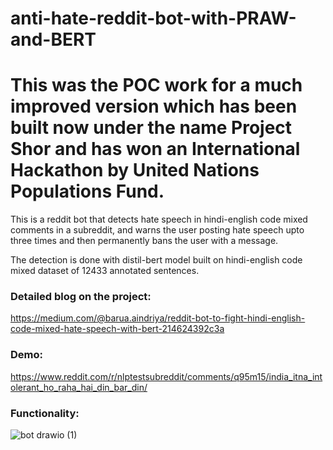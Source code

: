 # anti-hate-reddit-bot-with-PRAW-and-BERT
# This was the POC work for a much improved version which has been built now under the name Project Shor and has won an International Hackathon by United Nations Populations Fund.

This is a reddit bot that detects hate speech in hindi-english code mixed comments in a subreddit, and warns the user posting hate speech upto three times and then permanently bans the user with a message.

The detection is done with distil-bert model built on hindi-english code mixed dataset of 12433 annotated sentences.

### Detailed blog on the project:
https://medium.com/@barua.aindriya/reddit-bot-to-fight-hindi-english-code-mixed-hate-speech-with-bert-214624392c3a

### Demo:  
https://www.reddit.com/r/nlptestsubreddit/comments/q95m15/india_itna_intolerant_ho_raha_hai_din_bar_din/

### Functionality:  
![bot drawio (1)](https://user-images.githubusercontent.com/20969232/137581145-69a970df-7891-4b8e-b47f-a86a921c2aa8.png)
